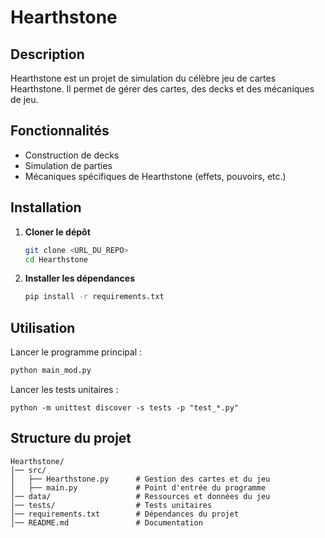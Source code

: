# Hearthstone

## Description

Hearthstone est un projet de simulation du célèbre jeu de cartes Hearthstone. Il permet de gérer des cartes, des decks et des mécaniques de jeu.

## Fonctionnalités

- Construction de decks
- Simulation de parties
- Mécaniques spécifiques de Hearthstone (effets, pouvoirs, etc.)

## Installation

1. **Cloner le dépôt**
   ```bash
   git clone <URL_DU_REPO>
   cd Hearthstone
   ```
2. **Installer les dépendances**
   ```bash
   pip install -r requirements.txt
   ```

## Utilisation

Lancer le programme principal :

```bash
python main_mod.py
```

Lancer les tests unitaires :

```
python -m unittest discover -s tests -p "test_*.py"
```

## Structure du projet

```
Hearthstone/
│── src/
│   ├── Hearthstone.py      # Gestion des cartes et du jeu
│   ├── main.py             # Point d'entrée du programme
│── data/                   # Ressources et données du jeu
│── tests/                  # Tests unitaires
│── requirements.txt        # Dépendances du projet
│── README.md               # Documentation
```
